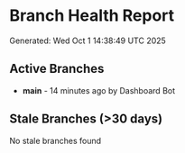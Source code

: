 # Branch Health Report
Generated: Wed Oct  1 14:38:49 UTC 2025

## Active Branches
- **main** - 14 minutes ago by Dashboard Bot

## Stale Branches (>30 days)
No stale branches found
